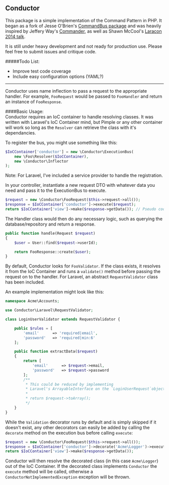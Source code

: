 ## Conductor

This package is a simple implementation of the Command Pattern in PHP. 
It began as a fork of Jesse O'Brien's [CommandBus package](https://github.com/JesseObrien/CommandBus) and was heavily inspired by Jeffery Way's [Commander](https://github.com/laracasts/Commander), as well as Shawn McCool's [Laracon 2014 talk](http://www.youtube.com/watch?v=2_380DKU93U).

It is still under heavy development and not ready for production use. Please feel free to submit issues and critique code.

#####Todo List:
 - Improve test code coverage
 - Include easy configuration options (YAML?)

---

Conductor uses name inflection to pass a request to the appropriate handler. For example, `FooRequest` would be passed to `FooHandler` and return an instance of `FooResponse`.

####Basic Usage:  
Conductor requires an IoC container to handle resolving classes. It was written with Laravel's IoC Container mind, but Pimple or any other container will work so long as the `Resolver` can retrieve the class with it's dependancies.

To register the bus, you might use something like this:
```php
$IoCContainer['conductor'] = new \Conductor\ExecutionBus(
	new \Foo\Resolver($IoCContainer),
	new \Conductor\Inflector
);
```
Note: For Laravel, I've included a service provider to handle the registration. 

In your controller, instantiate a new request DTO with whatever data you need and pass it to the ExecutionBus to execute.
```php
$request = new \Conductor\FooRequest($this->request->all());
$response = $IoCContainer['conductor']->execute($request);
return $IoCContainer['view']->make($response->getData()); // Pseudo code for rendering a view
```

The Handler class would then do any necessary logic, such as querying the database/repository and return a response.
```php
public function handle(Request $request)
{
    $user = User::find($request->userId);

    return FooResponse::create($user);
}
```

By default, Conductor looks for `FooValidator`. If the class exists, it resolves it from the IoC Container and runs a `validate()` method before passing the request on to the handler. For Laravel, an abstract `RequestValidator` class has been included.

An example implementation might look like this:
```php
namespace Acme\Accounts;

use Conductor\Laravel\RequestValidator;

class LoginUserValidator extends RequestValidator {

	public $rules = [
		'email'      => 'required|email',
		'password'   => 'required|min:6'
	];

	public function extractData($request)
	{
	    return [
			'email'      => $request->email,
			'password'   => $request->password
		];
		/** 
		 * This could be reduced by implementing
		 * Laravel's ArrayableInterface on the `LoginUserRequest`object.
		 *
		 * return $request->toArray();
		 */
	}
}
```

While the `Validation` decorator runs by default and is simply skipped if it doesn't exist, any other decorators can easily be added by calling the `decorate` method on the execution bus before calling `execute`:
```php
$request = new \Conductor\FooRequest($this->request->all());
$response = $IoCContainer['conductor']->decorate('Acme\Logger')->execute($request);
return $IoCContainer['view']->make($response->getData());
```

Conductor will then resolve the decorated class (in this case `Acme\Logger`) out of the IoC Container. If the decorated class implements `Conductor` the `execute` method will be called, otherwise a `ConductorNotImplementedException` exception will be thrown.
